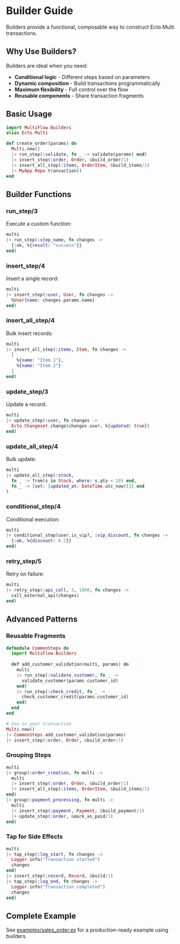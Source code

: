# Builder Guide

Builders provide a functional, composable way to construct Ecto.Multi transactions.

## Why Use Builders?

Builders are ideal when you need:

- **Conditional logic** - Different steps based on parameters
- **Dynamic composition** - Build transactions programmatically  
- **Maximum flexibility** - Full control over the flow
- **Reusable components** - Share transaction fragments

## Basic Usage

```elixir
import MultiFlow.Builders
alias Ecto.Multi

def create_order(params) do
  Multi.new()
  |> run_step(:validate, fn _ -> validate(params) end)
  |> insert_step(:order, Order, &build_order/1)
  |> insert_all_step(:items, OrderItem, &build_items/1)
  |> MyApp.Repo.transaction()
end
```

## Builder Functions

### run_step/3

Execute a custom function:

```elixir
multi
|> run_step(:step_name, fn changes ->
  {:ok, %{result: "success"}}
end)
```

### insert_step/4

Insert a single record:

```elixir
multi
|> insert_step(:user, User, fn changes ->
  %User{name: changes.params.name}
end)
```

### insert_all_step/4

Bulk insert records:

```elixir
multi
|> insert_all_step(:items, Item, fn changes ->
  [
    %{name: "Item 1"},
    %{name: "Item 2"}
  ]
end)
```

### update_step/3

Update a record:

```elixir
multi
|> update_step(:user, fn changes ->
  Ecto.Changeset.change(changes.user, %{updated: true})
end)
```

### update_all_step/4

Bulk update:

```elixir
multi
|> update_all_step(:stock,
  fn _ -> from(s in Stock, where: s.qty < 10) end,
  fn _ -> [set: [updated_at: DateTime.utc_now()]] end
)
```

### conditional_step/4

Conditional execution:

```elixir
multi
|> conditional_step(user.is_vip?, :vip_discount, fn changes ->
  {:ok, %{discount: 0.2}}
end)
```

### retry_step/5

Retry on failure:

```elixir
multi
|> retry_step(:api_call, 3, 1000, fn changes ->
  call_external_api(changes)
end)
```

## Advanced Patterns

### Reusable Fragments

```elixir
defmodule CommonSteps do
  import MultiFlow.Builders
  
  def add_customer_validation(multi, params) do
    multi
    |> run_step(:validate_customer, fn _ ->
      validate_customer(params.customer_id)
    end)
    |> run_step(:check_credit, fn _ ->
      check_customer_credit(params.customer_id)
    end)
  end
end

# Use in your transaction
Multi.new()
|> CommonSteps.add_customer_validation(params)
|> insert_step(:order, Order, &build_order/1)
```

### Grouping Steps

```elixir
multi
|> group(:order_creation, fn multi ->
  multi
  |> insert_step(:order, Order, &build_order/1)
  |> insert_all_step(:items, OrderItem, &build_items/1)
end)
|> group(:payment_processing, fn multi ->
  multi
  |> insert_step(:payment, Payment, &build_payment/1)
  |> update_step(:order, &mark_as_paid/1)
end)
```

### Tap for Side Effects

```elixir
multi
|> tap_step(:log_start, fn changes ->
  Logger.info("Transaction started")
  changes
end)
|> insert_step(:record, Record, &build/1)
|> tap_step(:log_end, fn changes ->
  Logger.info("Transaction completed")
  changes
end)
```

## Complete Example

See [examples/sales_order.ex](../examples/sales_order.ex) for a production-ready example using builders.

